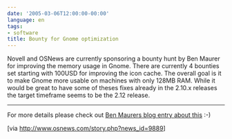 ```yaml
---
date: '2005-03-06T12:00:00-00:00'
language: en
tags:
- software
title: Bounty for Gnome optimization
---
```



Novell and OSNews are currently sponsoring a bounty hunt by Ben Maurer for improving the memory usage in Gnome. There are currently 4 bounties set starting with 100USD for improving the icon cache. The overall goal is it to make Gnome more usable on machines with only 128MB RAM. While it would be great to have some of theses fixes already in the 2.10.x releases the target timeframe seems to be the 2.12 release.

-------------------------------



For more details please check out <a href="http://codeblogs.ximian.com/blogs/benm/archives/000457.html">Ben Maurers blog entry about this</a> :-)



[via <a href="http://www.osnews.com/story.php?news_id=9889">http://www.osnews.com/story.php?news_id=9889</a>]